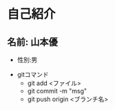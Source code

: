 # 自己紹介
## 名前: 山本優
- 性別:男
<!-- - 好きな食べ物
	- 唐揚げ
	- 揚げ豆腐 -->
- gitコマンド
	- git add <ファイル>
	- git commit -m "msg"
	- git push origin <ブランチ名>